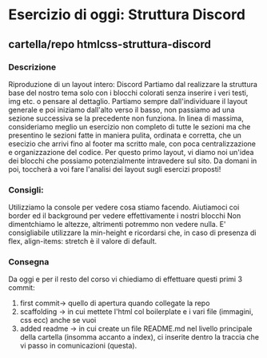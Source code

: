 # Esercizio di oggi: Struttura Discord
## cartella/repo htmlcss-struttura-discord

### Descrizione
Riproduzione di un layout intero: Discord
Partiamo dal realizzare la struttura base del nostro tema solo con i blocchi colorati senza inserire i veri testi, img etc. o pensare al dettaglio.
Partiamo sempre dall'individuare il layout generale e poi iniziamo dall'alto verso il basso, non passiamo ad una sezione successiva se la precedente non funziona.
In linea di massima, consideriamo meglio un esercizio non completo di tutte le sezioni ma che presentino le sezioni fatte in maniera pulita, ordinata e corretta, che un esecizio che arrivi fino al footer ma scritto male, con poca centralizzazione e organizzazione del codice.
Per questo primo layout, vi diamo noi un'idea dei blocchi che possiamo potenzialmente intravedere sul sito. Da domani in poi, toccherà a voi fare l'analisi dei layout sugli esercizi proposti!

### Consigli:
Utilizziamo la console per vedere cosa stiamo facendo.
Aiutiamoci coi border ed il background per vedere effettivamente i nostri blocchi
Non dimentchiamo le altezze, altrimenti potremmo non vedere nulla. E' consigliabile utilizzare la min-height e ricordarsi che, in caso di presenza di flex, align-items: stretch è il valore di default.

### Consegna
Da oggi e per il resto del corso vi chiediamo di effettuare questi primi 3 commit:
1. first commit-> quello di apertura quando collegate la repo
2. scaffolding -> in cui mettete l'html col boilerplate e i vari file (immagini, css ecc) anche se vuoi
3. added readme -> in cui create un file README.md nel livello principale della cartella (insomma accanto a index), ci inserite dentro la traccia che vi passo in comunicazioni (questa).